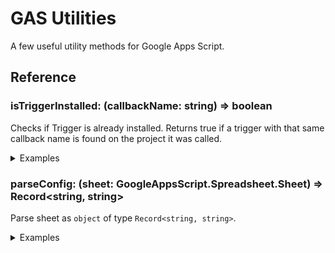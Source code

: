 # GAS Utilities

A few useful utility methods for Google Apps Script.

## Reference

### isTriggerInstalled: (callbackName: string) => boolean

Checks if Trigger is already installed. Returns true if a trigger with that same callback name is found on the project it was called.

<details>
<summary> Examples</summary>

```js
Util.isTriggerInstalled('doStuff');
// true
```

</details>

### parseConfig: (sheet: GoogleAppsScript.Spreadsheet.Sheet) => Record<string, string>

Parse sheet as `object` of type `Record<string, string>`.

<details>
<summary> Examples</summary>

Configs sheet:
| |A |B |
|-|--|--|
|1 |foo |bar baz |
|2 |Foo bar|baz |

```js
const spreadsheet = SpreadsheetApp.getActiveSpreadsheet();
const configSheet = spreadsheet.getSheetByName('Configs');

const configParsed = Util.parseConfig(configSheet);

configParsed.foo;
// bar baz
configParsed['Foo bar'];
// baz
```

</details>
